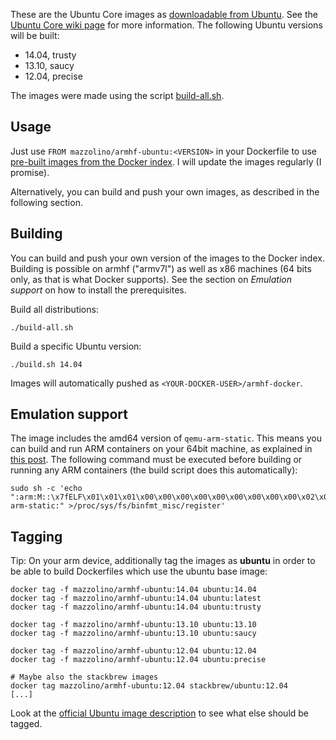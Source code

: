 These are the Ubuntu Core images as [downloadable from Ubuntu][1]. See the [Ubuntu Core wiki page][2] for more information. The following Ubuntu versions will be built:

* 14.04, trusty
* 13.10, saucy
* 12.04, precise

The images were made using the script [build-all.sh](build-all.sh).

## Usage

Just use `FROM mazzolino/armhf-ubuntu:<VERSION>` in your Dockerfile to
use [pre-built images from the Docker
index](https://index.docker.io/u/mazzolino/armhf-ubuntu/). I will update the images
regularly (I promise).

Alternatively, you can build and push your own images, as described in
the following section.

## Building

You can build and push your own version of the images to the Docker
index. Building is possible on armhf ("armv7l") as well as x86 machines
(64 bits only, as that is what Docker supports). See the section on
_Emulation support_ on how to install the prerequisites.

Build all distributions:

    ./build-all.sh

Build a specific Ubuntu version:

    ./build.sh 14.04

Images will automatically pushed as `<YOUR-DOCKER-USER>/armhf-docker`.

## Emulation support ##

The image includes the amd64 version of `qemu-arm-static`. This means you can build and run ARM containers on your 64bit machine, as explained in [this post][3]. The following command must be executed before building or running any ARM containers (the build script does this automatically):

    sudo sh -c 'echo ":arm:M::\x7fELF\x01\x01\x01\x00\x00\x00\x00\x00\x00\x00\x00\x00\x02\x00\x28\x00:\xff\xff\xff\xff\xff\xff\xff\x00\xff\xff\xff\xff\xff\xff\xff\xff\xfe\xff\xff\xff:/usr/bin/qemu-arm-static:" >/proc/sys/fs/binfmt_misc/register'

## Tagging ##

Tip: On your arm device, additionally tag the images as **ubuntu** in order to be able to build Dockerfiles which use the ubuntu base image:

    docker tag -f mazzolino/armhf-ubuntu:14.04 ubuntu:14.04
    docker tag -f mazzolino/armhf-ubuntu:14.04 ubuntu:latest
    docker tag -f mazzolino/armhf-ubuntu:14.04 ubuntu:trusty

    docker tag -f mazzolino/armhf-ubuntu:13.10 ubuntu:13.10
    docker tag -f mazzolino/armhf-ubuntu:13.10 ubuntu:saucy

    docker tag -f mazzolino/armhf-ubuntu:12.04 ubuntu:12.04
    docker tag -f mazzolino/armhf-ubuntu:12.04 ubuntu:precise

    # Maybe also the stackbrew images
    docker tag mazzolino/armhf-ubuntu:12.04 stackbrew/ubuntu:12.04
    [...]

Look at the [official Ubuntu image description](https://index.docker.io/_/ubuntu/) to see what else should be tagged.

  [1]: http://cdimage.ubuntu.com/ubuntu-core/releases/
  [2]: https://wiki.ubuntu.com/Core
  [3]: https://groups.google.com/forum/#!msg/coreos-dev/YC-G_rVFnI4/ncS5bjxYWdc
